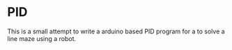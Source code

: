 # PID
This is a small attempt to write a arduino based PID program for a to solve a line maze using a robot. 
